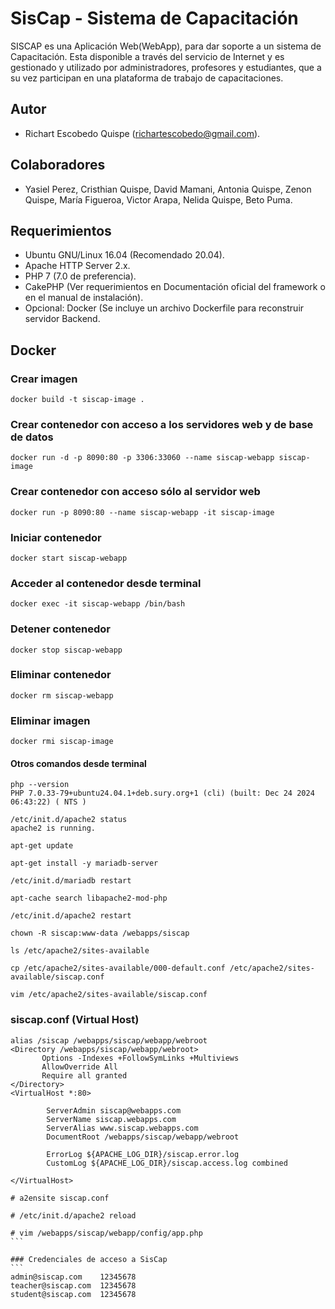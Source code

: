 # SisCap - Sistema de Capacitación
SISCAP es una Aplicación Web(WebApp), para dar soporte a un sistema de Capacitación. Esta disponible a través del servicio de Internet y es gestionado y utilizado por administradores, profesores y estudiantes, que a su vez participan en una plataforma de trabajo de capacitaciones.

## Autor
- Richart Escobedo Quispe (richartescobedo@gmail.com).

## Colaboradores
- Yasiel Perez, Cristhian Quispe, David Mamani, Antonia Quispe, Zenon Quispe, María Figueroa, Victor Arapa, Nelida Quispe, Beto Puma.

## Requerimientos
- Ubuntu GNU/Linux 16.04 (Recomendado 20.04).
- Apache HTTP Server 2.x.
- PHP 7 (7.0 de preferencia).
- CakePHP (Ver requerimientos en Documentación oficial del framework o en el manual de instalación).
- Opcional: Docker (Se incluye un archivo Dockerfile para reconstruir servidor Backend.

## Docker

### Crear imagen
```
docker build -t siscap-image .
```

### Crear contenedor con acceso a los servidores web y de base de datos
```
docker run -d -p 8090:80 -p 3306:33060 --name siscap-webapp siscap-image
```

### Crear contenedor con acceso sólo al servidor web
``` 
docker run -p 8090:80 --name siscap-webapp -it siscap-image
```

### Iniciar contenedor
```
docker start siscap-webapp
```

### Acceder al contenedor desde terminal
```
docker exec -it siscap-webapp /bin/bash
```

### Detener contenedor
```
docker stop siscap-webapp
```

### Eliminar contenedor
```
docker rm siscap-webapp
```

### Eliminar imagen
```
docker rmi siscap-image
```


#### Otros comandos desde terminal
``` 
php --version
PHP 7.0.33-79+ubuntu24.04.1+deb.sury.org+1 (cli) (built: Dec 24 2024 06:43:22) ( NTS )

/etc/init.d/apache2 status
apache2 is running.

apt-get update

apt-get install -y mariadb-server

/etc/init.d/mariadb restart

apt-cache search libapache2-mod-php

/etc/init.d/apache2 restart

chown -R siscap:www-data /webapps/siscap

ls /etc/apache2/sites-available

cp /etc/apache2/sites-available/000-default.conf /etc/apache2/sites-available/siscap.conf

vim /etc/apache2/sites-available/siscap.conf
```

### siscap.conf (Virtual Host)
```
alias /siscap /webapps/siscap/webapp/webroot
<Directory /webapps/siscap/webapp/webroot>
       Options -Indexes +FollowSymLinks +Multiviews
       AllowOverride All
       Require all granted
</Directory>
<VirtualHost *:80>

        ServerAdmin siscap@webapps.com
        ServerName siscap.webapps.com
        ServerAlias www.siscap.webapps.com
        DocumentRoot /webapps/siscap/webapp/webroot

        ErrorLog ${APACHE_LOG_DIR}/siscap.error.log
        CustomLog ${APACHE_LOG_DIR}/siscap.access.log combined

</VirtualHost>
```

````
# a2ensite siscap.conf

# /etc/init.d/apache2 reload

# vim /webapps/siscap/webapp/config/app.php
```

### Credenciales de acceso a SisCap
```
admin@siscap.com	12345678
teacher@siscap.com	12345678
student@siscap.com	12345678
````

